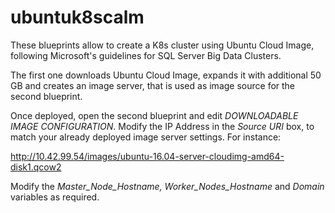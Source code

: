 # ubuntuk8scalm
These blueprints allow to create a K8s cluster using Ubuntu Cloud Image, following Microsoft's guidelines for SQL Server Big Data Clusters.

The first one downloads Ubuntu Cloud Image, expands it with additional 50 GB and creates an image server, that is used as image source for the second blueprint. 

Once deployed, open the second blueprint and edit *DOWNLOADABLE IMAGE CONFIGURATION*. Modify the IP Address in the *Source URI* box, to match your already deployed image server settings. For instance:

http://10.42.99.54/images/ubuntu-16.04-server-cloudimg-amd64-disk1.qcow2

Modify the *Master_Node_Hostname, Worker_Nodes_Hostname* and *Domain* variables as required.
